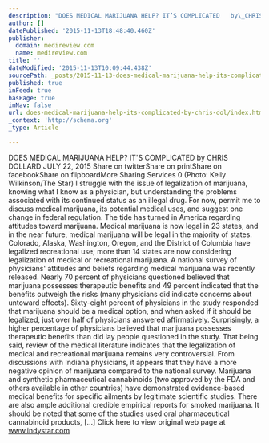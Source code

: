 ```yaml
---
description: "DOES MEDICAL MARIJUANA HELP? IT’S COMPLICATED   by\_CHRIS DOLLARD JULY 22, 2015 Share on twitterShare on printShare on facebookShare on flipboardMore Sharing Ser"
author: []
datePublished: '2015-11-13T18:48:40.460Z'
publisher:
  domain: medireview.com
  name: medireview.com
title: ''
dateModified: '2015-11-13T10:09:44.438Z'
sourcePath: _posts/2015-11-13-does-medical-marijuana-help-its-complicated-by-chris-dol.md
published: true
inFeed: true
hasPage: true
inNav: false
url: does-medical-marijuana-help-its-complicated-by-chris-dol/index.html
_context: 'http://schema.org'
_type: Article

---
```

DOES MEDICAL MARIJUANA HELP? IT'S COMPLICATED by CHRIS DOLLARD JULY 22, 2015 Share on twitterShare on printShare on facebookShare on flipboardMore Sharing Services 0 (Photo: Kelly Wilkinson/The Star) I struggle with the issue of legalization of marijuana, knowing what I know as a physician, but understanding the problems associated with its continued status as an illegal drug. For now, permit me to discuss medical marijuana, its potential medical uses, and suggest one change in federal regulation. The tide has turned in America regarding attitudes toward marijuana. Medical marijuana is now legal in 23 states, and in the near future, medical marijuana will be legal in the majority of states. Colorado, Alaska, Washington, Oregon, and the District of Columbia have legalized recreational use; more than 14 states are now considering legalization of medical or recreational marijuana. A national survey of physicians' attitudes and beliefs regarding medical marijuana was recently released. Nearly 70 percent of physicians questioned believed that marijuana possesses therapeutic benefits and 49 percent indicated that the benefits outweigh the risks (many physicians did indicate concerns about untoward effects). Sixty-eight percent of physicians in the study responded that marijuana should be a medical option, and when asked if it should be legalized, just over half of physicians answered affirmatively. Surprisingly, a higher percentage of physicians believed that marijuana possesses therapeutic benefits than did lay people questioned in the study. That being said, review of the medical literature indicates that the legalization of medical and recreational marijuana remains very controversial. From discussions with Indiana physicians, it appears that they have a more negative opinion of marijuana compared to the national survey. Marijuana and synthetic pharmaceutical cannabinoids (two approved by the FDA and others available in other countries) have demonstrated evidence-based medical benefits for specific ailments by legitimate scientific studies. There are also ample additional credible empirical reports for smoked marijuana. It should be noted that some of the studies used oral pharmaceutical cannabinoid products, \[...\] Click here to view original web page at www.indystar.com